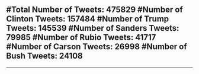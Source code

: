#Total Number of Tweets: 475829 
#Number of Clinton Tweets: 157484
#Number of Trump Tweets: 145539
#Number of Sanders Tweets: 79985
#Number of Rubio Tweets: 41717
#Number of Carson Tweets: 26998
#Number of Bush Tweets: 24108
---
---
